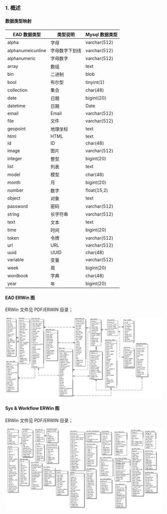 ### 1. 概述

#### 数据类型映射

| EAD 数据类型 | 类型说明 | Mysql 数据类型 |
| ---------- | ------- | ------------- |
| alpha | 字母 | varchar(512) |
| alphanumeicunline | 字母数字下划线 |varchar(512) |
| alphanumeric | 字母数字 | varchar(512) |
| array | 数组 | text |
| bin | 二进制 | blob |
| bool | 布尔型 | tinyint(1) |
| collection | 集合 | char(48) | 
| date | 日期 | bigint(20) |
| datetime | 日期 | Date |
| email | Email | varchar(512) |
| file | 文件 | varchar(512) |
| geopoint | 地理坐标 | text |
| html | HTML | text |
| id | ID | char(48) |
| image | 图片 | varchar(512) |
| integer | 整型 | bigint(20) |
| list | 列表 | text |
| model | 模型 | char(48) |
| month | 月 | bigint(20) |
| number | 数字 | float(15,2) |
| object | 对象 | text |
| password | 密码 | varchar(512) |
| string  | 长字符串 | varchar(512) |
| text  | 文本 | text|
| time  | 时间 | bigint(20) |
| token  | 令牌 | varchar(512) |
| url | URL | varchar(512) |
| uuid | UUID | char(48) |
| variable | 变量 | varchar(512) |
| week | 周 | bigint(20) |
| wordbook | 字典 | char(48) |
| year | 年 | bigint(20) |

#### EAD ERWin 图

ERWin 文件见 PDF/ERWIN 目录；

![PNG](..\images\1.png)

#### Sys & Workflow ERWin 图

ERWin 文件见 PDF/ERWIN 目录；

![PNG](..\images\2.png)

